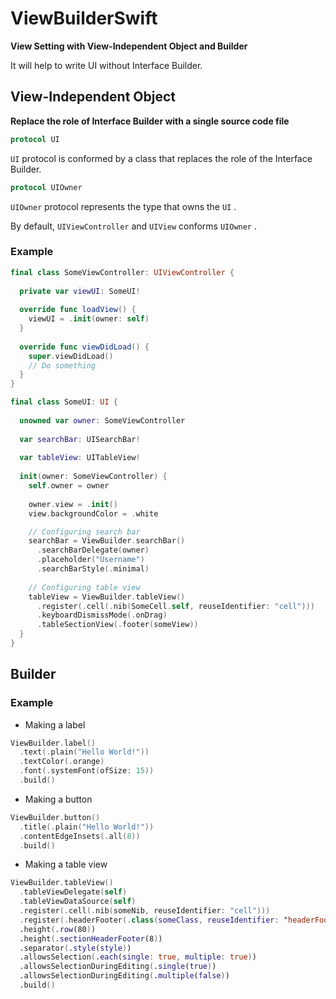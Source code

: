 # ViewBuilderSwift

**View Setting with View-Independent Object and Builder**

It will help to write UI without Interface Builder.

## View-Independent Object

**Replace the role of Interface Builder with a single source code file**

```swift
protocol UI
```

`UI` protocol is conformed by a class that replaces the role of the Interface Builder.

```swift
protocol UIOwner
```

`UIOwner` protocol represents the type that owns the `UI` .

By default, `UIViewController` and `UIView` conforms `UIOwner` .

### Example

```swift
final class SomeViewController: UIViewController {
  
  private var viewUI: SomeUI!
  
  override func loadView() {
    viewUI = .init(owner: self)
  }
  
  override func viewDidLoad() {
    super.viewDidLoad()
    // Do something
  }
}
```

```swift
final class SomeUI: UI {
 
  unowned var owner: SomeViewController
  
  var searchBar: UISearchBar!
  
  var tableView: UITableView!
  
  init(owner: SomeViewController) {
    self.owner = owner
    
    owner.view = .init()
    view.backgroundColor = .white

    // Configuring search bar
    searchBar = ViewBuilder.searchBar()
      .searchBarDelegate(owner)
      .placeholder("Username")
      .searchBarStyle(.minimal)
    
    // Configuring table view
    tableView = ViewBuilder.tableView()
      .register(.cell(.nib(SomeCell.self, reuseIdentifier: "cell")))
      .keyboardDismissMode(.onDrag)
      .tableSectionView(.footer(someView))
  }
}
```

## Builder

### Example

- Making a label

```swift
ViewBuilder.label()
  .text(.plain("Hello World!"))
  .textColor(.orange)
  .font(.systemFont(ofSize: 15))
  .build()
```

- Making a button

```swift
ViewBuilder.button()
  .title(.plain("Hello World!"))
  .contentEdgeInsets(.all(8))
  .build()
```

- Making a table view

```swift
ViewBuilder.tableView()
  .tableViewDelegate(self)
  .tableViewDataSource(self)
  .register(.cell(.nib(someNib, reuseIdentifier: "cell")))
  .register(.headerFooter(.class(someClass, reuseIdentifier: "headerFooter")))
  .height(.row(80))
  .height(.sectionHeaderFooter(8))
  .separator(.style(style))
  .allowsSelection(.each(single: true, multiple: true))
  .allowsSelectionDuringEditing(.single(true))
  .allowsSelectionDuringEditing(.multiple(false))
  .build()
```

